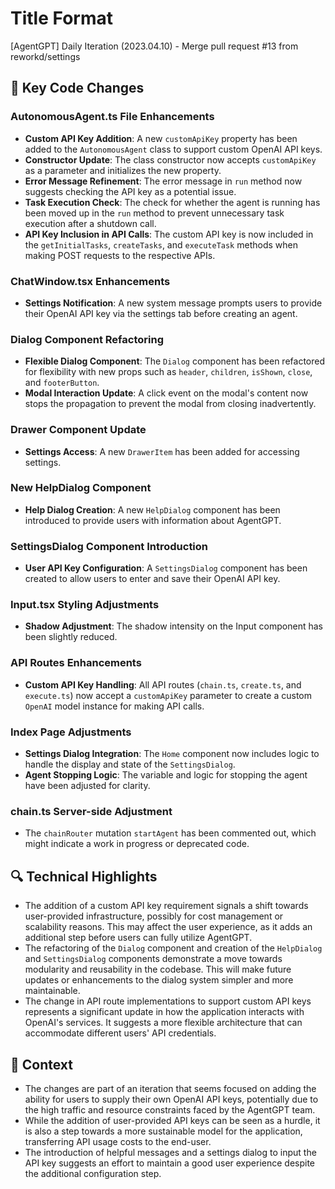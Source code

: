 # Title Format
[AgentGPT] Daily Iteration (2023.04.10) - Merge pull request #13 from reworkd/settings

## 💄 Key Code Changes

### AutonomousAgent.ts File Enhancements
- **Custom API Key Addition**: A new `customApiKey` property has been added to the `AutonomousAgent` class to support custom OpenAI API keys.
- **Constructor Update**: The class constructor now accepts `customApiKey` as a parameter and initializes the new property.
- **Error Message Refinement**: The error message in `run` method now suggests checking the API key as a potential issue.
- **Task Execution Check**: The check for whether the agent is running has been moved up in the `run` method to prevent unnecessary task execution after a shutdown call.
- **API Key Inclusion in API Calls**: The custom API key is now included in the `getInitialTasks`, `createTasks`, and `executeTask` methods when making POST requests to the respective APIs.

### ChatWindow.tsx Enhancements
- **Settings Notification**: A new system message prompts users to provide their OpenAI API key via the settings tab before creating an agent.

### Dialog Component Refactoring
- **Flexible Dialog Component**: The `Dialog` component has been refactored for flexibility with new props such as `header`, `children`, `isShown`, `close`, and `footerButton`.
- **Modal Interaction Update**: A click event on the modal's content now stops the propagation to prevent the modal from closing inadvertently.

### Drawer Component Update
- **Settings Access**: A new `DrawerItem` has been added for accessing settings.

### New HelpDialog Component
- **Help Dialog Creation**: A new `HelpDialog` component has been introduced to provide users with information about AgentGPT.

### SettingsDialog Component Introduction
- **User API Key Configuration**: A `SettingsDialog` component has been created to allow users to enter and save their OpenAI API key.

### Input.tsx Styling Adjustments
- **Shadow Adjustment**: The shadow intensity on the Input component has been slightly reduced.

### API Routes Enhancements
- **Custom API Key Handling**: All API routes (`chain.ts`, `create.ts`, and `execute.ts`) now accept a `customApiKey` parameter to create a custom `OpenAI` model instance for making API calls.

### Index Page Adjustments
- **Settings Dialog Integration**: The `Home` component now includes logic to handle the display and state of the `SettingsDialog`.
- **Agent Stopping Logic**: The variable and logic for stopping the agent have been adjusted for clarity.

### chain.ts Server-side Adjustment
- The `chainRouter` mutation `startAgent` has been commented out, which might indicate a work in progress or deprecated code.

## 🔍 Technical Highlights

- The addition of a custom API key requirement signals a shift towards user-provided infrastructure, possibly for cost management or scalability reasons. This may affect the user experience, as it adds an additional step before users can fully utilize AgentGPT.
- The refactoring of the `Dialog` component and creation of the `HelpDialog` and `SettingsDialog` components demonstrate a move towards modularity and reusability in the codebase. This will make future updates or enhancements to the dialog system simpler and more maintainable.
- The change in API route implementations to support custom API keys represents a significant update in how the application interacts with OpenAI's services. It suggests a more flexible architecture that can accommodate different users' API credentials.

## 📝 Context

- The changes are part of an iteration that seems focused on adding the ability for users to supply their own OpenAI API keys, potentially due to the high traffic and resource constraints faced by the AgentGPT team.
- While the addition of user-provided API keys can be seen as a hurdle, it is also a step towards a more sustainable model for the application, transferring API usage costs to the end-user.
- The introduction of helpful messages and a settings dialog to input the API key suggests an effort to maintain a good user experience despite the additional configuration step.